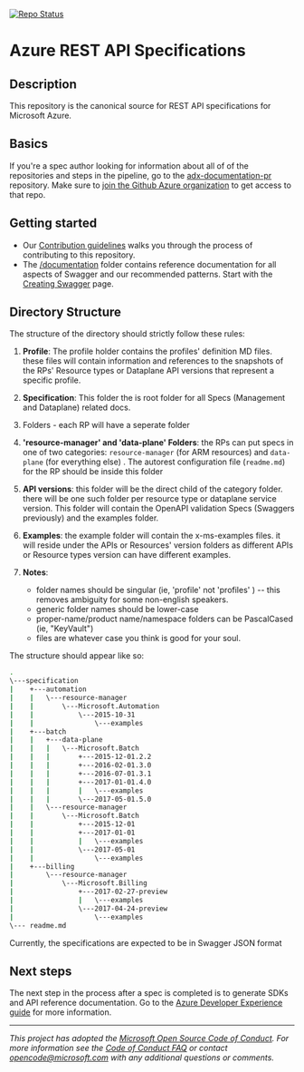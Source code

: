 [![Repo Status](http://img.shields.io/travis/Azure/azure-rest-api-specs/master.svg?style=flat-square&label=repo-status)](https://travis-ci.org/Azure/azure-rest-api-specs)

# Azure REST API Specifications

## Description

This repository is the canonical source for REST API specifications for Microsoft Azure.

## Basics
If you're a spec author looking for information about all of of the repositories and steps in the pipeline, go to the [adx-documentation-pr](https://github.com/Azure/adx-documentation-pr) repository. Make sure to [join the Github Azure organization](http://aka.ms/azuregithub) to get access to that repo.

## Getting started
- Our [Contribution guidelines](./.github/CONTRIBUTING.md) walks you through the process of contributing to this repository.
- The [/documentation](./documentation/) folder contains reference documentation for all aspects of Swagger and our recommended patterns. Start with the [Creating Swagger](./documentation/creating-swagger.md) page.

## Directory Structure

The structure of the directory should strictly follow these rules:

1. **Profile**: The profile holder contains the profiles' definition MD files. these files will contain information and references to the snapshots of the RPs' Resource types or Dataplane API versions that represent a specific profile.

2. **Specification**: This folder the is root folder for all Specs (Management and Dataplane) related docs. 

3. **<RP-Name>** Folders - each RP will have a seperate folder

4. **'resource-manager' and 'data-plane' Folders**: the RPs can put specs in one of two categories: `resource-manager` (for ARM resources) and `data-plane` (for everything else) . The autorest configuration file (`readme.md`) for the RP should be inside this folder 

4. **API versions**: this folder will be the direct child of the category folder. there will be one such folder per resource type or dataplane service version. This folder will contain the OpenAPI validation Specs (Swaggers previously) and the examples folder. 

6. **Examples**: the example folder will contain the x-ms-examples files. it will reside under the APIs or Resources' version folders as different APIs or Resource types version can have different examples. 

7. **Notes**: 
    - folder names should be singular (ie, 'profile' not 'profiles' ) -- this removes ambiguity for some non-english speakers. 
    - generic folder names should be lower-case
    - proper-name/product name/namespace folders can be PascalCased (ie, "KeyVault")
    - files are whatever case you think is good for your soul.


The structure should appear like so:
```bash
.
\---specification
|    +---automation
|    |   \---resource-manager
|    |       \---Microsoft.Automation
|    |           \---2015-10-31
|    |               \---examples
|    +---batch
|    |   +---data-plane
|    |   |   \---Microsoft.Batch
|    |   |       +---2015-12-01.2.2
|    |   |       +---2016-02-01.3.0
|    |   |       +---2016-07-01.3.1
|    |   |       +---2017-01-01.4.0
|    |   |       |   \---examples
|    |   |       \---2017-05-01.5.0
|    |   \---resource-manager
|    |       \---Microsoft.Batch
|    |           +---2015-12-01
|    |           +---2017-01-01
|    |           |   \---examples
|    |           \---2017-05-01
|    |               \---examples
|    +---billing
|        \---resource-manager
|            \---Microsoft.Billing
|                +---2017-02-27-preview
|                |   \---examples
|                \---2017-04-24-preview
|                    \---examples
\--- readme.md
```

Currently, the specifications are expected to be in Swagger JSON format

## Next steps
The next step in the process after a spec is completed is to generate SDKs and API reference documentation. Go to the [Azure Developer Experience guide](https://docs.microsoft.com/en-us/azure/guides/developer/azure-developer-guide) for more information.

---
_This project has adopted the [Microsoft Open Source Code of Conduct](https://opensource.microsoft.com/codeofconduct/). For more information see the [Code of Conduct FAQ](https://opensource.microsoft.com/codeofconduct/faq/) or contact [opencode@microsoft.com](mailto:opencode@microsoft.com) with any additional questions or comments._
